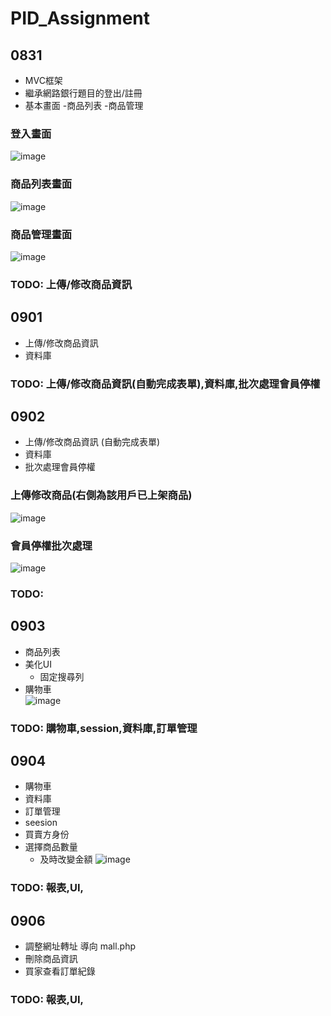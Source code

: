 # PID_Assignment
## 0831
  - MVC框架
  - 繼承網路銀行題目的登出/註冊
  - 基本畫面
    -商品列表
    -商品管理
  ### 登入畫面
   ![image](https://github.com/weichen-chungyo/PID_Assignment/blob/master/viewImages/0827.png)
  ### 商品列表畫面
   ![image](https://github.com/weichen-chungyo/PID_Assignment/blob/master/viewImages/0831.png)
  ### 商品管理畫面
   ![image](https://github.com/weichen-chungyo/PID_Assignment/blob/master/viewImages/0831(2).png)
### TODO: 上傳/修改商品資訊
## 0901
  - 上傳/修改商品資訊
  - 資料庫 
### TODO: 上傳/修改商品資訊(自動完成表單),資料庫,批次處理會員停權
## 0902
  - 上傳/修改商品資訊 (自動完成表單)
  - 資料庫 
  - 批次處理會員停權
  ### 上傳修改商品(右側為該用戶已上架商品)
   ![image](https://github.com/weichen-chungyo/PID_Assignment/blob/master/viewImages/0902.png)
  ### 會員停權批次處理
   ![image](https://github.com/weichen-chungyo/PID_Assignment/blob/master/viewImages/0902(2).png)
### TODO: 
## 0903
  - 商品列表
  - 美化UI
    - 固定搜尋列
  - 購物車  
  ![image](https://github.com/weichen-chungyo/PID_Assignment/blob/master/viewImages/0903.png)
### TODO: 購物車,session,資料庫,訂單管理
## 0904
  - 購物車
  - 資料庫
  - 訂單管理
  - seesion
  - 買賣方身份
  - 選擇商品數量
    - 及時改變金額
  ![image](https://github.com/weichen-chungyo/PID_Assignment/blob/master/viewImages/0904.jpg)
### TODO: 報表,UI,
## 0906
  - 調整網址轉址 導向 mall.php
  - 刪除商品資訊
  - 買家查看訂單紀錄
### TODO: 報表,UI,
